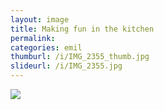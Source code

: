 ```yaml
---
layout: image
title: Making fun in the kitchen
permalink: 
categories: emil
thumburl: /i/IMG_2355_thumb.jpg
slideurl: /i/IMG_2355.jpg 
---
```

![]({{site.url}}/i/IMG_2355.jpg)


